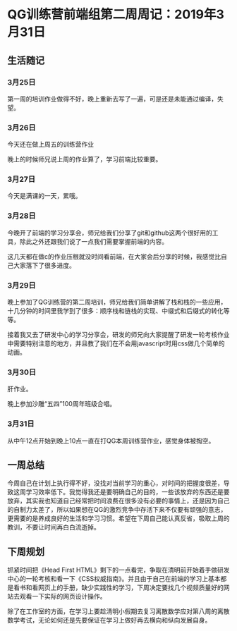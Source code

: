 # QG训练营前端组第二周周记：2019年3月31日

## 生活随记

### 3月25日

 第一周的培训作业做得不好，晚上重新去写了一遍，可是还是未能通过编译，失望。

### 3月26日

 今天还在做上周五的训练营作业

 晚上的时候师兄说上周的作业算了，学习前端比较重要。

### 3月27日

今天是满课的一天，累哦。

### 3月28日

今晚开了前端的学习分享会，师兄给我们分享了git和github这两个很好用的工具，除此之外还跟我们说了一点我们需要掌握前端的内容。

 这几天都在做c的作业压根就没时间看前端，在大家会后分享的时候，我感觉比自己大家落下了很多进度。

### 3月29日

晚上参加了QG训练营的第二周培训，师兄给我们简单讲解了栈和栈的一些应用，十几分钟的时间里我学到了很多：顺序栈和链栈的实现、中缀式和后缀式的转化等等。

接着我又去了研发中心的学习分享会，研发的师兄向大家提醒了研发一轮考核作业中需要特别注意的地方，并且教了我们在不会用javascript时用css做几个简单的动画。

### 3月30日

肝作业。

晚上参加沙雕“五四”100周年班级合唱。

### 3月31日

从中午12点开始到晚上10点一直在打QG本周训练营作业，感觉身体被掏空。

## 一周总结

​     今周自己在计划上执行得不好，没找对当前学习的重心，对时间的把握度很差，导致这周学习效率低下。我觉得我还是要明确自己的目的，一些该放弃的东西还是要放弃，其实我也知道自己经常把时间浪费在很多没有必要的事情上，还是因为自己的自制力太差了，所以如果想在QG的激烈竞争中存活下来不仅要有顽强的意志，更需要的是养成良好的生活和学习习惯。希望在下周自己能认真反省，吸取上周的教训，不要让时间再白白流逝掉。

## 下周规划

  抓紧时间把《Head First HTML》剩下的一点看完，争取在清明前开始着手做研发中心的一轮考核和看一下《CSS权威指南》。并且由于自己在前端的学习上基本都是看书和看网页上的手册，缺少实践性的学习，下周决定要找几个视频质量好的网站去观看一下实际的网页设计操作。

   除了在工作室的方面，在学习上要趁清明小假期去复习离散数学应对第八周的离散数学考试，无论如何还是先要保证在学习上做好再去横向和纵向发展自身。

